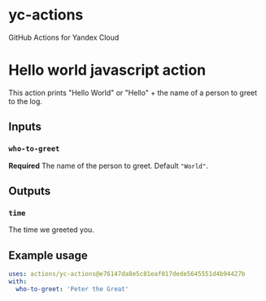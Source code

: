 # yc-actions
GitHub Actions for Yandex Cloud

# Hello world javascript action

This action prints "Hello World" or "Hello" + the name of a person to greet to the log.

## Inputs

### `who-to-greet`

**Required** The name of the person to greet. Default `"World"`.

## Outputs

### `time`

The time we greeted you.

## Example usage

```yaml
uses: actions/yc-actions@e76147da8e5c81eaf017dede5645551d4b94427b
with:
  who-to-greet: 'Peter the Great'
```
